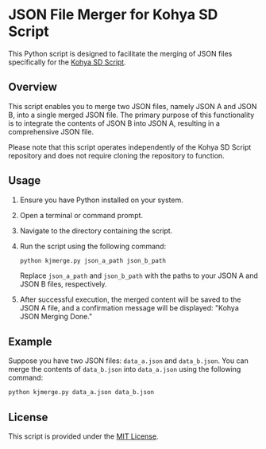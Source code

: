 # JSON File Merger for Kohya SD Script

This Python script is designed to facilitate the merging of JSON files specifically for the [Kohya SD Script](https://github.com/kohya-ss/sd-scripts).

## Overview

This script enables you to merge two JSON files, namely JSON A and JSON B, into a single merged JSON file. The primary purpose of this functionality is to integrate the contents of JSON B into JSON A, resulting in a comprehensive JSON file.

Please note that this script operates independently of the Kohya SD Script repository and does not require cloning the repository to function.

## Usage

1. Ensure you have Python installed on your system.

2. Open a terminal or command prompt.

3. Navigate to the directory containing the script.

4. Run the script using the following command:

   ```bash
   python kjmerge.py json_a_path json_b_path
   ```

   Replace `json_a_path` and `json_b_path` with the paths to your JSON A and JSON B files, respectively.

5. After successful execution, the merged content will be saved to the JSON A file, and a confirmation message will be displayed: "Kohya JSON Merging Done."

## Example

Suppose you have two JSON files: `data_a.json` and `data_b.json`. You can merge the contents of `data_b.json` into `data_a.json` using the following command:

```bash
python kjmerge.py data_a.json data_b.json
```

## License

This script is provided under the [MIT License](LICENSE).
